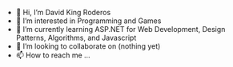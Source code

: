 - 👋 Hi, I’m David King Roderos
- 👀 I’m interested in Programming and Games
- 🌱 I’m currently learning ASP.NET for Web Development, Design Patterns, Algorithms, and Javascript
- 💞️ I’m looking to collaborate on (nothing yet)
- 📫 How to reach me ...

<!---
DavidKingRoderos/DavidKingRoderos is a ✨ special ✨ repository because its `README.md` (this file) appears on your GitHub profile.
You can click the Preview link to take a look at your changes.
--->
